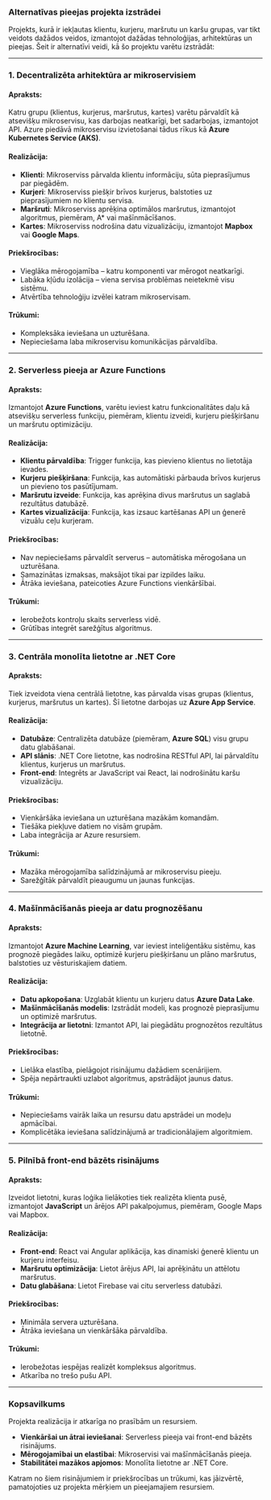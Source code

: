 ﻿### Alternatīvas pieejas projekta izstrādei

Projekts, kurā ir iekļautas klientu, kurjeru, maršrutu un karšu grupas, var tikt veidots dažādos veidos, izmantojot dažādas tehnoloģijas, arhitektūras un pieejas. Šeit ir alternatīvi veidi, kā šo projektu varētu izstrādāt:

----------

### **1. Decentralizēta arhitektūra ar mikroservisiem**

#### Apraksts:

Katru grupu (klientus, kurjerus, maršrutus, kartes) varētu pārvaldīt kā atsevišķu mikroservisu, kas darbojas neatkarīgi, bet sadarbojas, izmantojot API. Azure piedāvā mikroservisu izvietošanai tādus rīkus kā **Azure Kubernetes Service (AKS)**.

#### Realizācija:

-   **Klienti**: Mikroserviss pārvalda klientu informāciju, sūta pieprasījumus par piegādēm.
-   **Kurjeri**: Mikroserviss piešķir brīvos kurjerus, balstoties uz pieprasījumiem no klientu servisa.
-   **Maršruti**: Mikroserviss aprēķina optimālos maršrutus, izmantojot algoritmus, piemēram, A* vai mašīnmācīšanos.
-   **Kartes**: Mikroserviss nodrošina datu vizualizāciju, izmantojot **Mapbox** vai **Google Maps**.

#### Priekšrocības:

-   Vieglāka mērogojamība – katru komponenti var mērogot neatkarīgi.
-   Labāka kļūdu izolācija – viena servisa problēmas neietekmē visu sistēmu.
-   Atvērtība tehnoloģiju izvēlei katram mikroservisam.

#### Trūkumi:

-   Kompleksāka ieviešana un uzturēšana.
-   Nepieciešama laba mikroservisu komunikācijas pārvaldība.

----------

### **2. Serverless pieeja ar Azure Functions**

#### Apraksts:

Izmantojot **Azure Functions**, varētu ieviest katru funkcionalitātes daļu kā atsevišķu serverless funkciju, piemēram, klientu izveidi, kurjeru piešķiršanu un maršrutu optimizāciju.

#### Realizācija:

-   **Klientu pārvaldība**: Trigger funkcija, kas pievieno klientus no lietotāja ievades.
-   **Kurjeru piešķiršana**: Funkcija, kas automātiski pārbauda brīvos kurjerus un pievieno tos pasūtījumam.
-   **Maršrutu izveide**: Funkcija, kas aprēķina divus maršrutus un saglabā rezultātus datubāzē.
-   **Kartes vizualizācija**: Funkcija, kas izsauc kartēšanas API un ģenerē vizuālu ceļu kurjeram.

#### Priekšrocības:

-   Nav nepieciešams pārvaldīt serverus – automātiska mērogošana un uzturēšana.
-   Samazinātas izmaksas, maksājot tikai par izpildes laiku.
-   Ātrāka ieviešana, pateicoties Azure Functions vienkāršībai.

#### Trūkumi:

-   Ierobežots kontroļu skaits serverless vidē.
-   Grūtības integrēt sarežģītus algoritmus.

----------

### **3. Centrāla monolīta lietotne ar .NET Core**

#### Apraksts:

Tiek izveidota viena centrālā lietotne, kas pārvalda visas grupas (klientus, kurjerus, maršrutus un kartes). Šī lietotne darbojas uz **Azure App Service**.

#### Realizācija:

-   **Datubāze**: Centralizēta datubāze (piemēram, **Azure SQL**) visu grupu datu glabāšanai.
-   **API slānis**: .NET Core lietotne, kas nodrošina RESTful API, lai pārvaldītu klientus, kurjerus un maršrutus.
-   **Front-end**: Integrēts ar JavaScript vai React, lai nodrošinātu karšu vizualizāciju.

#### Priekšrocības:

-   Vienkāršāka ieviešana un uzturēšana mazākām komandām.
-   Tiešāka piekļuve datiem no visām grupām.
-   Laba integrācija ar Azure resursiem.

#### Trūkumi:

-   Mazāka mērogojamība salīdzinājumā ar mikroservisu pieeju.
-   Sarežģītāk pārvaldīt pieaugumu un jaunas funkcijas.

----------

### **4. Mašīnmācīšanās pieeja ar datu prognozēšanu**

#### Apraksts:

Izmantojot **Azure Machine Learning**, var ieviest inteliģentāku sistēmu, kas prognozē piegādes laiku, optimizē kurjeru piešķiršanu un plāno maršrutus, balstoties uz vēsturiskajiem datiem.

#### Realizācija:

-   **Datu apkopošana**: Uzglabāt klientu un kurjeru datus **Azure Data Lake**.
-   **Mašīnmācīšanās modelis**: Izstrādāt modeli, kas prognozē pieprasījumu un optimizē maršrutus.
-   **Integrācija ar lietotni**: Izmantot API, lai piegādātu prognozētos rezultātus lietotnē.

#### Priekšrocības:

-   Lielāka elastība, pielāgojot risinājumu dažādiem scenārijiem.
-   Spēja nepārtraukti uzlabot algoritmus, apstrādājot jaunus datus.

#### Trūkumi:

-   Nepieciešams vairāk laika un resursu datu apstrādei un modeļu apmācībai.
-   Komplicētāka ieviešana salīdzinājumā ar tradicionālajiem algoritmiem.

----------

### **5. Pilnībā front-end bāzēts risinājums**

#### Apraksts:

Izveidot lietotni, kuras loģika lielākoties tiek realizēta klienta pusē, izmantojot **JavaScript** un ārējos API pakalpojumus, piemēram, Google Maps vai Mapbox.

#### Realizācija:

-   **Front-end**: React vai Angular aplikācija, kas dinamiski ģenerē klientu un kurjeru interfeisu.
-   **Maršrutu optimizācija**: Lietot ārējus API, lai aprēķinātu un attēlotu maršrutus.
-   **Datu glabāšana**: Lietot Firebase vai citu serverless datubāzi.

#### Priekšrocības:

-   Minimāla servera uzturēšana.
-   Ātrāka ieviešana un vienkāršāka pārvaldība.

#### Trūkumi:

-   Ierobežotas iespējas realizēt kompleksus algoritmus.
-   Atkarība no trešo pušu API.

----------

### **Kopsavilkums**

Projekta realizācija ir atkarīga no prasībām un resursiem.

-   **Vienkāršai un ātrai ieviešanai**: Serverless pieeja vai front-end bāzēts risinājums.
-   **Mērogojamībai un elastībai**: Mikroservisi vai mašīnmācīšanās pieeja.
-   **Stabilitātei mazākos apjomos**: Monolīta lietotne ar .NET Core.

Katram no šiem risinājumiem ir priekšrocības un trūkumi, kas jāizvērtē, pamatojoties uz projekta mērķiem un pieejamajiem resursiem.
